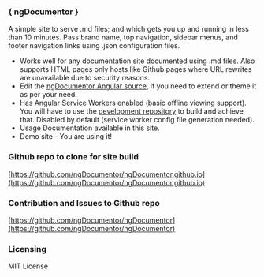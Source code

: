 ### { ngDocumentor }
  
A simple site to serve .md files; and which gets you up and running in less than 10 minutes. 
Pass brand name, top navigation, sidebar menus, and footer navigation links using .json configuration files.

* Works well for any documentation site documented using .md files. Also supports HTML pages only hosts like Github pages where URL rewrites are unavailable due to security reasons.
* Edit the [ngDocumentor Angular source](https://github.com/ngDocumentor/ngDocumentor), if you need to extend or theme it as per your need.
* Has Angular Service Workers enabled (basic offline viewing support). You will have to use the [development repository](https://github.com/ngDocumentor/ngDocumentor) to build and achieve that. Disabled by default (service worker config file generation needed).
* Usage Documentation available in this site.
* Demo site - You are using it!

### Github repo to clone for site build
[https://github.com/ngDocumentor/ngDocumentor.github.io](https://github.com/ngDocumentor/ngDocumentor.github.io)

### Contribution and Issues to Github repo
[https://github.com/ngDocumentor/ngDocumentor](https://github.com/ngDocumentor/ngDocumentor)

### Licensing
MIT License



